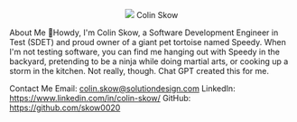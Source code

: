 <p align="center">
  <img src="https://encrypted-tbn0.gstatic.com/images?q=tbn:ANd9GcT-dpd6csiVxefXVbRFEfobUECiQW1rEFFo3vTn46Ncjw&s">
  Colin Skow
</p>

About Me
👋Howdy, I'm Colin Skow, a Software Development Engineer in Test (SDET) and proud owner of a giant pet tortoise named Speedy. When I'm not testing software, you can find me hanging out with Speedy in the backyard, pretending to be a ninja while doing martial arts, or cooking up a storm in the kitchen. Not really, though. Chat GPT created this for me.

Contact Me
Email: colin.skow@solutiondesign.com
LinkedIn: https://www.linkedin.com/in/colin-skow/
GitHub: https://github.com/skow0020

